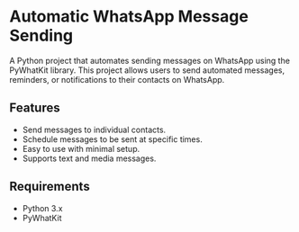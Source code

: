 # Automatic WhatsApp Message Sending

A Python project that automates sending messages on WhatsApp using the PyWhatKit library. This project allows users to send automated messages, reminders, or notifications to their contacts on WhatsApp.

## Features

- Send messages to individual contacts.
- Schedule messages to be sent at specific times.
- Easy to use with minimal setup.
- Supports text and media messages.

## Requirements

- Python 3.x
- PyWhatKit
